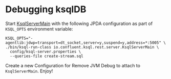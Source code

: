 # Debugging ksqlDB

Start [KsqlServerMain](rest/KsqlServerMain.md) with the following JPDA configuration as part of `KSQL_OPTS` environment variable:

```text
KSQL_OPTS="-agentlib:jdwp=transport=dt_socket,server=y,suspend=y,address=*:5005" \
./bin/ksql-run-class io.confluent.ksql.rest.server.KsqlServerMain \
  config/ksql-server.properties \
  --queries-file create-stream.sql
```

Create a new Configuration for Remove JVM Debug to attach to `KsqlServerMain`. Enjoy!
